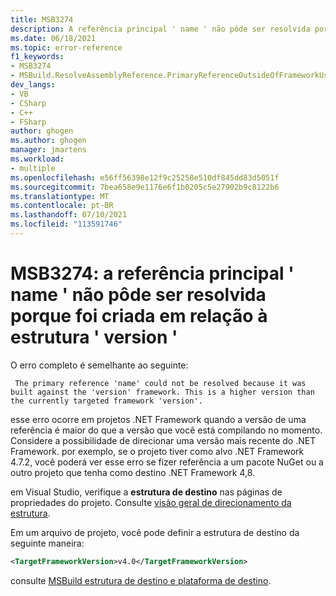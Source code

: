 ```yaml
---
title: MSB3274
description: A referência principal ' name ' não pôde ser resolvida porque foi criada em relação à estrutura ' version '. Esta é uma versão mais alta do que a ' versão ' da estrutura de destino atual
ms.date: 06/18/2021
ms.topic: error-reference
f1_keywords:
- MSB3274
- MSBuild.ResolveAssemblyReference.PrimaryReferenceOutsideOfFrameworkUsingAttribute
dev_langs:
- VB
- CSharp
- C++
- FSharp
author: ghogen
ms.author: ghogen
manager: jmartens
ms.workload:
- multiple
ms.openlocfilehash: e56ff56398e12f9c25258e510df845dd83d5051f
ms.sourcegitcommit: 7bea658e9e1176e6f1b0205c5e27902b9c8122b6
ms.translationtype: MT
ms.contentlocale: pt-BR
ms.lasthandoff: 07/10/2021
ms.locfileid: "113591746"
---
```

# <a name="msb3274-the-primary-reference-name-could-not-be-resolved-because-it-was-built-against-the-version-framework"></a>MSB3274: a referência principal ' name ' não pôde ser resolvida porque foi criada em relação à estrutura ' version '

O erro completo é semelhante ao seguinte:

```output
 The primary reference 'name' could not be resolved because it was built against the 'version' framework. This is a higher version than the currently targeted framework 'version'.
```

esse erro ocorre em projetos .NET Framework quando a versão de uma referência é maior do que a versão que você está compilando no momento. Considere a possibilidade de direcionar uma versão mais recente do .NET Framework. por exemplo, se o projeto tiver como alvo .NET Framework 4.7.2, você poderá ver esse erro se fizer referência a um pacote NuGet ou a outro projeto que tenha como destino .NET Framework 4,8.

em Visual Studio, verifique a **estrutura de destino** nas páginas de propriedades do projeto. Consulte [visão geral de direcionamento da estrutura](../../ide/visual-studio-multi-targeting-overview.md#change-the-target-framework).

Em um arquivo de projeto, você pode definir a estrutura de destino da seguinte maneira:

```xml
<TargetFrameworkVersion>v4.0</TargetFrameworkVersion>
```

consulte [MSBuild estrutura de destino e plataforma de destino](../msbuild-target-framework-and-target-platform.md).

